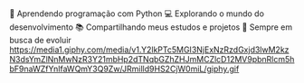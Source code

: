 
🚀 Aprendendo programação com Python
💻 Explorando o mundo do desenvolvimento
📚 Compartilhando meus estudos e projetos
🔧 Sempre em busca de evoluir 
https://media1.giphy.com/media/v1.Y2lkPTc5MGI3NjExNzRzdGxjd3lwM2kzN3dsYmZlNnMwNzR3Y21mbHp2dTNqbGZhZHJmMCZlcD12MV9pbnRlcm5hbF9naWZfYnlfaWQmY3Q9Zw/JRmilld9HS2CjW0miL/giphy.gif
